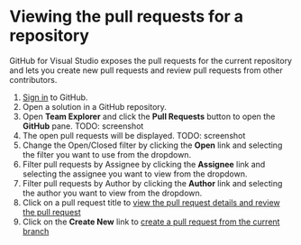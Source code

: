 # Viewing the pull requests for a repository

GitHub for Visual Studio exposes the pull requests for the current repository and lets you create new pull requests and review pull requests from other contributors.

1. [Sign in](authenticating-to-github) to GitHub.
2. Open a solution in a GitHub repository.
3. Open **Team Explorer** and click the **Pull Requests** button to open the **GitHub** pane. TODO: screenshot
4. The open pull requests will be displayed. TODO: screenshot
5. Change the Open/Closed filter by clicking the **Open** link and selecting the filter you want to use from the dropdown.
6. Filter pull requests by Assignee by clicking the **Assignee** link and selecting the assignee you want to view from the dropdown.
7. Filter pull requests by Author by clicking the **Author** link and selecting the author you want to view from the dropdown.
8. Click on a pull request title to [view the pull request details and review the pull request](review-a-pull-request-in-visual-studio.md)
9. Click on the **Create New** link to [create a pull request from the current branch](sending-a-pull-request.md)
